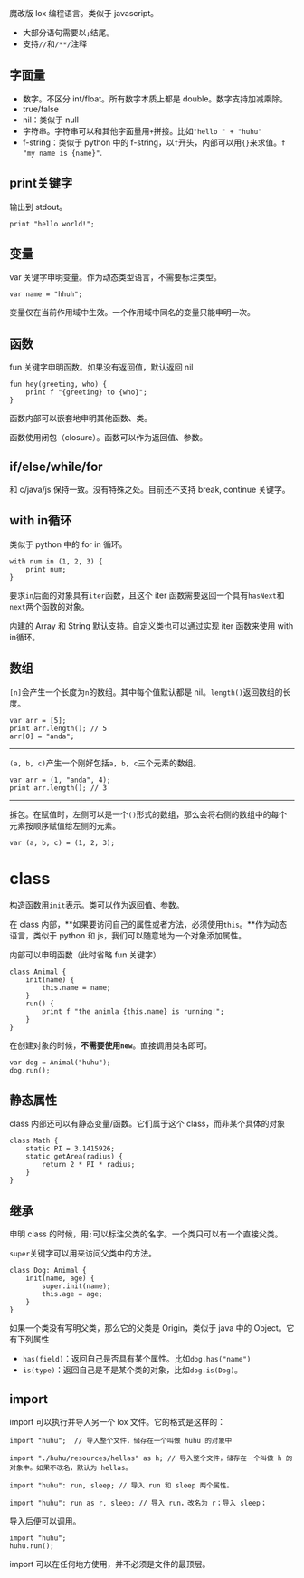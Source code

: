 魔改版 lox 编程语言。类似于 javascript。

* 大部分语句需要以`;`结尾。
* 支持`//`和`/**/`注释

## 字面量

* 数字。不区分 int/float。所有数字本质上都是 double。数字支持加减乘除。
* true/false
* nil：类似于 null
* 字符串。字符串可以和其他字面量用`+`拼接。比如`"hello " + "huhu"`
* f-string：类似于 python 中的 f-string，以`f`开头，内部可以用`{}`来求值。`f "my name is {name}"`.

## print关键字

输出到 stdout。

`print "hello world!";`

## 变量

var 关键字申明变量。作为动态类型语言，不需要标注类型。

```lox
var name = "hhuh";
```

变量仅在当前作用域中生效。一个作用域中同名的变量只能申明一次。

## 函数

fun 关键字申明函数。如果没有返回值，默认返回 nil

```lox
fun hey(greeting, who) {
	print f "{greeting} to {who}";
}
```

函数内部可以嵌套地申明其他函数、类。

函数使用闭包（closure）。函数可以作为返回值、参数。

## if/else/while/for

和 c/java/js 保持一致。没有特殊之处。目前还不支持 break, continue 关键字。

## with in循环

类似于 python 中的 for in 循环。

```lox
with num in (1, 2, 3) {
	print num;
}
```

要求`in`后面的对象具有`iter`函数，且这个 iter 函数需要返回一个具有`hasNext`和`next`两个函数的对象。

内建的 Array 和 String 默认支持。自定义类也可以通过实现 iter 函数来使用 with in循环。

## 数组

`[n]`会产生一个长度为`n`的数组。其中每个值默认都是 nil。`length()`返回数组的长度。

```lox
var arr = [5]; 
print arr.length(); // 5
arr[0] = "anda";
```

***

`(a, b, c)`产生一个刚好包括`a, b, c`三个元素的数组。

```lox
var arr = (1, "anda", 4);
print arr.length(); // 3
```

***

拆包。在赋值时，左侧可以是一个`()`形式的数组，那么会将右侧的数组中的每个元素按顺序赋值给左侧的元素。

```lox
var (a, b, c) = (1, 2, 3);
```

# class

构造函数用`init`表示。类可以作为返回值、参数。

在 class 内部，**如果要访问自己的属性或者方法，必须使用`this`。**作为动态语言，类似于 python 和 js，我们可以随意地为一个对象添加属性。

内部可以申明函数（此时省略 fun 关键字）

```lox
class Animal {
	init(name) { 
		this.name = name;
	}
	run() {
		print f "the animla {this.name} is running!";
	}
}
```

在创建对象的时候，**不需要使用`new`**。直接调用类名即可。

```lox
var dog = Animal("huhu");
dog.run();
```

## 静态属性

class 内部还可以有静态变量/函数。它们属于这个 class，而非某个具体的对象

```lox
class Math {
	static PI = 3.1415926;
	static getArea(radius) {
		return 2 * PI * radius;
	}
}
```

## 继承

申明 class 的时候，用`:`可以标注父类的名字。一个类只可以有一个直接父类。

`super`关键字可以用来访问父类中的方法。

```lox
class Dog: Animal {
	init(name, age) {
		super.init(name);
		this.age = age;
	}
}
```

如果一个类没有写明父类，那么它的父类是 Origin，类似于 java 中的 Object。它有下列属性

* `has(field)`：返回自己是否具有某个属性。比如`dog.has("name")`
* `is(type)`：返回自己是不是某个类的对象，比如`dog.is(Dog)`。

## import

import 可以执行并导入另一个 lox 文件。它的格式是这样的：

```lox
import "huhu";	// 导入整个文件，储存在一个叫做 huhu 的对象中

import "./huhu/resources/hellas" as h; // 导入整个文件，储存在一个叫做 h 的对象中。如果不改名，默认为 hellas。

import "huhu": run, sleep; // 导入 run 和 sleep 两个属性。

import "huhu": run as r, sleep; // 导入 run，改名为 r；导入 sleep；
```

导入后便可以调用。

```lox
import "huhu";
huhu.run();
```

import 可以在任何地方使用，并不必须是文件的最顶层。
